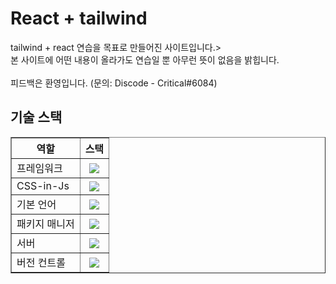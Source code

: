 <h1>React + tailwind</h1>
tailwind + react 연습을 목표로 만들어진 사이트입니다.><br/>
본 사이트에 어떤 내용이 올라가도 연습일 뿐 아무런 뜻이 없음을 밝힙니다.<br/><br/>
피드백은 환영입니다. (문의: Discode - Critical#6084)

<h2>기술 스택</h2>
 <table border="1">
  <th>역할</th>
  <th>스택</th>
  <tr>
      <td>
        프레임워크
      </td>
      <th>
        <img src="https://img.shields.io/badge/react-%2320232a.svg?style=for-the-badge&logo=react&logoColor=%2361DAFB">
      </th>
  </tr>
  <tr>
      <td>CSS-in-Js</td>
      <th>
       <img src="https://img.shields.io/badge/tailwindcss-%2338B2AC.svg?style=for-the-badge&logo=tailwind-css&logoColor=white">
      </th>
  </tr>
   <tr>
      <td>기본 언어</td>
      <th>
       <img src="https://img.shields.io/badge/javascript-%23323330.svg?style=for-the-badge&logo=javascript&logoColor=%23F7DF1E">
      </th>
  </tr>
   <tr>
      <td>패키지 매니저</td>
      <th>
        <img src="https://img.shields.io/badge/NPM-%23000000.svg?style=for-the-badge&logo=npm&logoColor=white">
      </th>
  </tr>
  <tr>
      <td>서버</td>
      <th>
       <img src="https://img.shields.io/badge/vercel-%23000000.svg?style=for-the-badge&logo=vercel&logoColor=white">
      </th>
  </tr>
   <tr>
      <td>버전 컨트롤</td>
      <th>
       <img src="https://img.shields.io/badge/github-%23121011.svg?style=for-the-badge&logo=github&logoColor=white">
      </th>
  </tr>
 </table>
